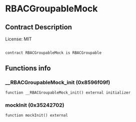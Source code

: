 # RBACGroupableMock

## Contract Description


License: MIT

## 

```solidity
contract RBACGroupableMock is RBACGroupable
```


## Functions info

### __RBACGroupableMock_init (0x8596f09f)

```solidity
function __RBACGroupableMock_init() external initializer
```


### mockInit (0x35242702)

```solidity
function mockInit() external
```

